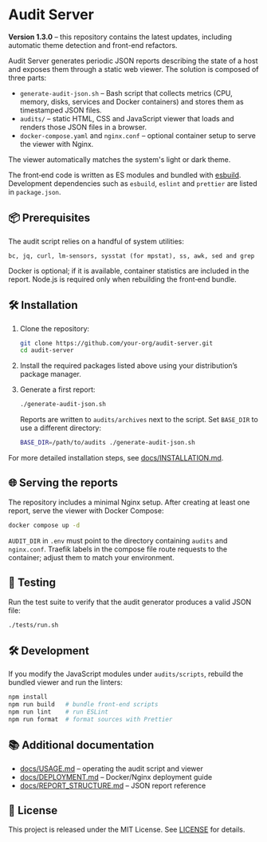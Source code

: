 # Audit Server

**Version 1.3.0** – this repository contains the latest updates, including automatic theme detection and
front-end refactors.

Audit Server generates periodic JSON reports describing the state of a host and exposes them through a static web
viewer. The solution is composed of three parts:

* `generate-audit-json.sh` – Bash script that collects metrics (CPU, memory, disks, services and Docker
  containers) and stores them as timestamped JSON files.
* `audits/` – static HTML, CSS and JavaScript viewer that loads and renders those JSON files in a browser.
* `docker-compose.yaml` and `nginx.conf` – optional container setup to serve the viewer with Nginx.

The viewer automatically matches the system's light or dark theme.

The front‑end code is written as ES modules and bundled with [esbuild](https://esbuild.github.io/). Development
dependencies such as `esbuild`, `eslint` and `prettier` are listed in `package.json`.

## 📦 Prerequisites

The audit script relies on a handful of system utilities:

```text
bc, jq, curl, lm-sensors, sysstat (for mpstat), ss, awk, sed and grep
```

Docker is optional; if it is available, container statistics are included in the report. Node.js is required only
when rebuilding the front‑end bundle.

## 🛠️ Installation

1. Clone the repository:

   ```bash
   git clone https://github.com/your-org/audit-server.git
   cd audit-server
   ```

2. Install the required packages listed above using your distribution’s package manager.

3. Generate a first report:

   ```bash
   ./generate-audit-json.sh
   ```

   Reports are written to `audits/archives` next to the script. Set `BASE_DIR` to use a different directory:

   ```bash
   BASE_DIR=/path/to/audits ./generate-audit-json.sh
   ```

For more detailed installation steps, see [docs/INSTALLATION.md](docs/INSTALLATION.md).

## 🌐 Serving the reports

The repository includes a minimal Nginx setup. After creating at least one report, serve the viewer with Docker
Compose:

```bash
docker compose up -d
```

`AUDIT_DIR` in `.env` must point to the directory containing `audits` and `nginx.conf`. Traefik labels in the
compose file route requests to the container; adjust them to match your environment.

## 🧪 Testing

Run the test suite to verify that the audit generator produces a valid JSON file:

```bash
./tests/run.sh
```

## 🛠️ Development

If you modify the JavaScript modules under `audits/scripts`, rebuild the bundled viewer and run the linters:

```bash
npm install
npm run build   # bundle front-end scripts
npm run lint    # run ESLint
npm run format  # format sources with Prettier
```

## 📚 Additional documentation

* [docs/USAGE.md](docs/USAGE.md) – operating the audit script and viewer
* [docs/DEPLOYMENT.md](docs/DEPLOYMENT.md) – Docker/Nginx deployment guide
* [docs/REPORT_STRUCTURE.md](docs/REPORT_STRUCTURE.md) – JSON report reference

## 📄 License

This project is released under the MIT License. See [LICENSE](LICENSE) for details.
